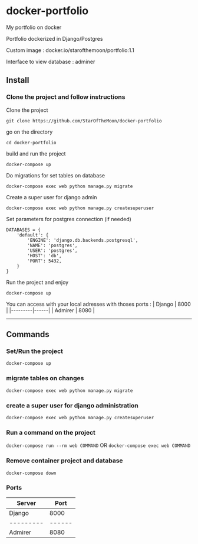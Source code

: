 # docker-portfolio
My portfolio on docker

Portfolio dockerized in Django/Postgres

Custom image : docker.io/starofthemoon/portfolio:1.1

Interface to view database : adminer


## Install
### Clone the project and follow instructions
Clone the project
``` 
git clone https://github.com/StarOfTheMoon/docker-portfolio
```
go on the directory
```
cd docker-portfolio
```
build and run the project
```
docker-compose up 
```
Do migrations for set tables on database
```
docker-compose exec web python manage.py migrate
```
Create a super user for django admin
```
docker-compose exec web python manage.py createsuperuser
```
Set parameters for postgres connection (if needed)
```
DATABASES = {
    'default': {
        'ENGINE': 'django.db.backends.postgresql',
        'NAME': 'postgres',
        'USER': 'postgres',
        'HOST': 'db',
        'PORT': 5432,
    }
}
```
Run the project and enjoy
```
docker-compose up 
```
You can access with your local adresses with thoses ports : 
| Django  | 8000 |
|---------|------|
| Admirer | 8080 |

---------------------------------------------------------------------------------------------
## Commands
### Set/Run the project
``` 
docker-compose up 
```

### migrate tables on changes
```
docker-compose exec web python manage.py migrate
```

###  create a super user for django administration
```
docker-compose exec web python manage.py createsuperuser
```

### Run a command on the project
```docker-compose run --rm web COMMAND``` 
OR
```docker-compose exec web COMMAND```

### Remove container project and database
```
docker-compose down
```

### Ports 
| Server  | Port |
|---------|------|
| Django  | 8000 |
|---------|------|
| Admirer | 8080 |


